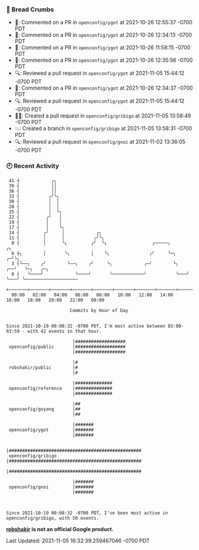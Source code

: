 ### 🍞 Bread Crumbs

 * 💬: Commented on a PR in  `openconfig/ygot` at 2021-10-26 12:55:37 -0700 PDT
 * 💬: Commented on a PR in  `openconfig/ygot` at 2021-10-26 12:34:13 -0700 PDT
 * 💬: Commented on a PR in  `openconfig/ygot` at 2021-10-26 11:58:15 -0700 PDT
 * 💬: Commented on a PR in  `openconfig/ygot` at 2021-10-26 12:35:56 -0700 PDT
 * 🔍: Reviewed a pull request in  `openconfig/ygot` at 2021-11-05 15:44:12 -0700 PDT
 * 💬: Commented on a PR in  `openconfig/ygot` at 2021-10-26 12:34:37 -0700 PDT
 * 🔍: Reviewed a pull request in  `openconfig/ygot` at 2021-11-05 15:44:12 -0700 PDT
 * ✍🏼: Created a pull request in `openconfig/gribigo` at 2021-11-05 13:58:49 -0700 PDT
 * 💥: Created a branch in `openconfig/gribigo` at 2021-11-05 13:58:31 -0700 PDT
 * 🔍: Reviewed a pull request in  `openconfig/gnoi` at 2021-11-02 13:36:05 -0700 PDT

### 🕘 Recent Activity
```
 41 ┼            ╭╮
 39 ┤            ││
 36 ┤            ││
 33 ┤           ╭╯╰╮
 30 ┤           │  │
 28 ┤           │  │
 25 ┤           │  ╰╮
 22 ┤          ╭╯   │
 19 ┤          │    │
 17 ┤          │    ╰╮
 14 ┤         ╭╯     │            ╭╮
 11 ┤         │      │           ╭╯╰╮
  8 ┤         │      ╰╮         ╭╯  ╰╮                 ╭─────╮           ╭╮
  6 ┼╮        │       ╰╮        │    ╰╮               ╭╯     ╰─╮       ╭─╯╰╮
  3 ┤╰──╮    ╭╯        ╰──╮    ╭╯     ╰╮            ╭─╯        ╰╮   ╭──╯   ╰─╮   ╭─╮
  0 ┤   ╰────╯            ╰────╯       ╰────────────╯           ╰───╯        ╰───╯ ╰────────────────────
    +───────+───────+───────+───────+───────+───────+───────+───────+───────+───────+───────+───────+────
  00:00   02:00   04:00   06:00   08:00   10:00   12:00   14:00   16:00   18:00   20:00   22:00   00:00   

						Commits by Hour of Day


Since 2021-10-19 00:08:32 -0700 PDT, I'm most active between 03:00-03:59 - with 42 events in that hour.

```



```
                         |###################
 openconfig/public       |###################
                         |###################

                         |#
 robshakir/public        |#
                         |#

                         |##############
 openconfig/reference    |##############
                         |##############

                         |##
 openconfig/goyang       |##
                         |##

                         |#######
 openconfig/ygot         |#######
                         |#######

                         |##################################################
 openconfig/gribigo      |##################################################
                         |##################################################

                         |#######
 openconfig/gnoi         |#######
                         |#######



Since 2021-10-19 00:08:32 -0700 PDT, I've been most active in openconfig/gribigo, with 50 events.

```
**[robshakir](mailto:robjs@google.com) is not an official Google product.**  


Last Updated: 2021-11-05 16:32:39.259467046 -0700 PDT
